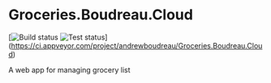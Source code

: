 # Groceries.Boudreau.Cloud

[![Build status](https://ci.appveyor.com/api/projects/status/1ofq2qfy88w53jfy?svg=true)
![Test status](http://teststatusbadge.azurewebsites.net/api/status/andrewboudreau/Groceries.Boudreau.Cloud)]
(https://ci.appveyor.com/project/andrewboudreau/Groceries.Boudreau.Cloud)

A web app for managing grocery list

